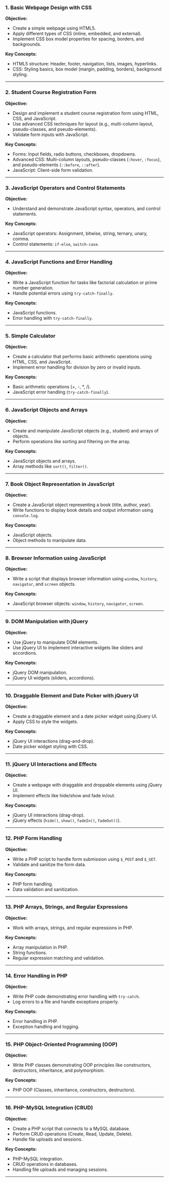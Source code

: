 ### **1. Basic Webpage Design with CSS**
**Objective:** 
- Create a simple webpage using HTML5.
- Apply different types of CSS (inline, embedded, and external).
- Implement CSS box model properties for spacing, borders, and backgrounds.

**Key Concepts:**
- HTML5 structure: Header, footer, navigation, lists, images, hyperlinks.
- CSS: Styling basics, box model (margin, padding, borders), background styling.

---

### **2. Student Course Registration Form**
**Objective:**
- Design and implement a student course registration form using HTML, CSS, and JavaScript.
- Use advanced CSS techniques for layout (e.g., multi-column layout, pseudo-classes, and pseudo-elements).
- Validate form inputs with JavaScript.

**Key Concepts:**
- Forms: Input fields, radio buttons, checkboxes, dropdowns.
- Advanced CSS: Multi-column layouts, pseudo-classes (`:hover`, `:focus`), and pseudo-elements (`::before`, `::after`).
- JavaScript: Client-side form validation.

---

### **3. JavaScript Operators and Control Statements**
**Objective:**
- Understand and demonstrate JavaScript syntax, operators, and control statements.

**Key Concepts:**
- JavaScript operators: Assignment, bitwise, string, ternary, unary, comma.
- Control statements: `if-else`, `switch-case`.

---

### **4. JavaScript Functions and Error Handling**
**Objective:**
- Write a JavaScript function for tasks like factorial calculation or prime number generation.
- Handle potential errors using `try-catch-finally`.

**Key Concepts:**
- JavaScript functions.
- Error handling with `try-catch-finally`.

---

### **5. Simple Calculator**
**Objective:**
- Create a calculator that performs basic arithmetic operations using HTML, CSS, and JavaScript.
- Implement error handling for division by zero or invalid inputs.

**Key Concepts:**
- Basic arithmetic operations (+, -, *, /).
- JavaScript error handling (`try-catch-finally`).

---

### **6. JavaScript Objects and Arrays**
**Objective:**
- Create and manipulate JavaScript objects (e.g., student) and arrays of objects.
- Perform operations like sorting and filtering on the array.

**Key Concepts:**
- JavaScript objects and arrays.
- Array methods like `sort()`, `filter()`.

---

### **7. Book Object Representation in JavaScript**
**Objective:**
- Create a JavaScript object representing a book (title, author, year).
- Write functions to display book details and output information using `console.log`.

**Key Concepts:**
- JavaScript objects.
- Object methods to manipulate data.

---

### **8. Browser Information using JavaScript**
**Objective:**
- Write a script that displays browser information using `window`, `history`, `navigator`, and `screen` objects.

**Key Concepts:**
- JavaScript browser objects: `window`, `history`, `navigator`, `screen`.

---

### **9. DOM Manipulation with jQuery**
**Objective:**
- Use jQuery to manipulate DOM elements.
- Use jQuery UI to implement interactive widgets like sliders and accordions.

**Key Concepts:**
- jQuery DOM manipulation.
- jQuery UI widgets (sliders, accordions).

---

### **10. Draggable Element and Date Picker with jQuery UI**
**Objective:**
- Create a draggable element and a date picker widget using jQuery UI.
- Apply CSS to style the widgets.

**Key Concepts:**
- jQuery UI interactions (drag-and-drop).
- Date picker widget styling with CSS.

---

### **11. jQuery UI Interactions and Effects**
**Objective:**
- Create a webpage with draggable and droppable elements using jQuery UI.
- Implement effects like hide/show and fade in/out.

**Key Concepts:**
- jQuery UI interactions (drag-drop).
- jQuery effects (`hide()`, `show()`, `fadeIn()`, `fadeOut()`).

---

### **12. PHP Form Handling**
**Objective:**
- Write a PHP script to handle form submission using `$_POST` and `$_GET`.
- Validate and sanitize the form data.

**Key Concepts:**
- PHP form handling.
- Data validation and sanitization.

---

### **13. PHP Arrays, Strings, and Regular Expressions**
**Objective:**
- Work with arrays, strings, and regular expressions in PHP.

**Key Concepts:**
- Array manipulation in PHP.
- String functions.
- Regular expression matching and validation.

---

### **14. Error Handling in PHP**
**Objective:**
- Write PHP code demonstrating error handling with `try-catch`.
- Log errors to a file and handle exceptions properly.

**Key Concepts:**
- Error handling in PHP.
- Exception handling and logging.

---

### **15. PHP Object-Oriented Programming (OOP)**
**Objective:**
- Write PHP classes demonstrating OOP principles like constructors, destructors, inheritance, and polymorphism.

**Key Concepts:**
- PHP OOP (Classes, inheritance, constructors, destructors).

---

### **16. PHP-MySQL Integration (CRUD)**
**Objective:**
- Create a PHP script that connects to a MySQL database.
- Perform CRUD operations (Create, Read, Update, Delete).
- Handle file uploads and sessions.

**Key Concepts:**
- PHP-MySQL integration.
- CRUD operations in databases.
- Handling file uploads and managing sessions.

---
